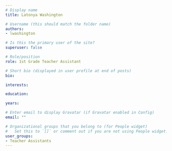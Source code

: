 ```yaml
---
# Display name
title: Latonya Washington

# Username (this should match the folder name)
authors:
- lwashington

# Is this the primary user of the site?
superuser: false

# Role/position
role: 1st Grade Teacher Assistant

# Short bio (displayed in user profile at end of posts)
bio:

interests:

education:

years:

# Enter email to display Gravatar (if Gravatar enabled in Config)
email: ""

# Organizational groups that you belong to (for People widget)
#   Set this to `[]` or comment out if you are not using People widget.
user_groups:
- Teacher Assistants
---
```

